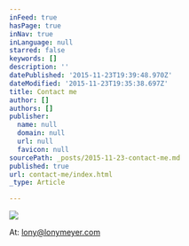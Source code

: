```yaml
---
inFeed: true
hasPage: true
inNav: true
inLanguage: null
starred: false
keywords: []
description: ''
datePublished: '2015-11-23T19:39:48.970Z'
dateModified: '2015-11-23T19:35:38.697Z'
title: Contact me
author: []
authors: []
publisher:
  name: null
  domain: null
  url: null
  favicon: null
sourcePath: _posts/2015-11-23-contact-me.md
published: true
url: contact-me/index.html
_type: Article

---
```

![](https://the-grid-user-content.s3-us-west-2.amazonaws.com/47cda894-093b-4d4e-a7b4-bc0bee8c7121.jpg)

At: lony@lonymeyer.com
